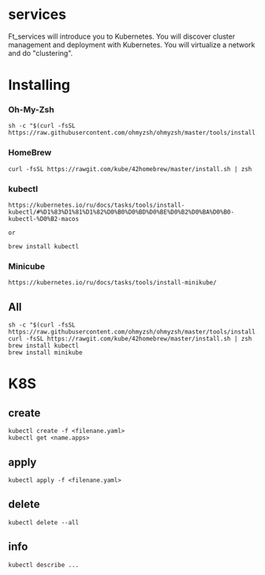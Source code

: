 # services

Ft_services will introduce you to Kubernetes. You will discover cluster management and
deployment with Kubernetes. You will virtualize a network and do "clustering".

# Installing

### Oh-My-Zsh
    sh -c "$(curl -fsSL https://raw.githubusercontent.com/ohmyzsh/ohmyzsh/master/tools/install.sh)"

### HomeBrew
    curl -fsSL https://rawgit.com/kube/42homebrew/master/install.sh | zsh

### kubectl
    https://kubernetes.io/ru/docs/tasks/tools/install-kubectl/#%D1%83%D1%81%D1%82%D0%B0%D0%BD%D0%BE%D0%B2%D0%BA%D0%B0-kubectl-%D0%B2-macos

    or

    brew install kubectl

### Minicube
    https://kubernetes.io/ru/docs/tasks/tools/install-minikube/


## All
    sh -c "$(curl -fsSL https://raw.githubusercontent.com/ohmyzsh/ohmyzsh/master/tools/install.sh)"
    curl -fsSL https://rawgit.com/kube/42homebrew/master/install.sh | zsh
    brew install kubectl
    brew install minikube


# K8S

## create
    kubectl create -f <filenane.yaml> 
    kubectl get <name.apps>

## apply
    kubectl apply -f <filenane.yaml>

## delete 
    kubectl delete --all

## info
    kubectl describe ...